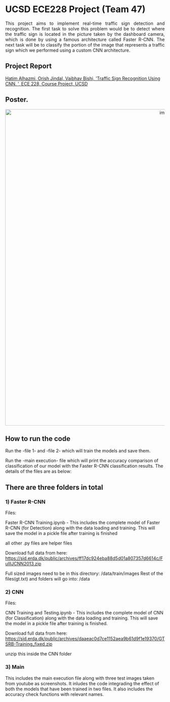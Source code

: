 # UCSD ECE228 Project (Team 47)

<p align="justify">
This project aims to implement real-time traffic sign detection and recognition. The first task to solve this problem would be to detect where the traffic sign is located in the picture taken by the dashboard camera, which is done by using a famous architecture called Faster R-CNN. The next task will be to classify the portion of the image that represents a traffic sign which we performed using a custom CNN architecture.
</p>

## Project Report
[Hatim Alhazmi, Orish Jindal, Vaibhav Bishi, 'Traffic Sign Recognition Using CNN.
', ECE 228, Course Project, UCSD](https://github.com/ojindal/Traffic_Sign_Recognition-CNN/blob/main/ECE228%20Milestone-Report.pdf)


## Poster.
<p align="center">
  <img width="1000" alt="image" src="https://user-images.githubusercontent.com/89351094/209574238-76bd4a55-3711-4029-ad8b-27ae0e31101b.jpg">
 </p>



## How to run the code

Run the -file 1- and -file 2- which will train the models and save them.

Run the -main execution- file which will print the accuracy comparison of classification of our model with the Faster R-CNN classification results. The details of the files are as below:

## There are three folders in total

### 1) Faster R-CNN
Files: 

Faster R-CNN Training.ipynb - This includes the complete model of Faster R-CNN (for Detection) along with the data loading and training. This will save the model in a pickle file after training is finished

all other .py files are helper files

Download full data from here: https://sid.erda.dk/public/archives/ff17dc924eba88d5d01a807357d6614c/FullIJCNN2013.zip

Full sized images need to be in this directory: /data/train/images
Rest of the files(gt.txt) and folders will go into: /data


### 2) CNN
Files:

CNN Training and Testing.ipynb - This includes the complete model of CNN (for Classification) along with the data loading and training. This will save the model in a pickle file after training is finished.

Download full data from here: https://sid.erda.dk/public/archives/daaeac0d7ce1152aea9b61d9f1e19370/GTSRB-Training_fixed.zip

unzip this inside the CNN folder

### 3) Main

This includes the main execution file along with three test images taken from youtube as screenshots.
It inludes the code integrading the effect of both the models that have been trained in two files. It also includes the accuracy check functions with relevant names.


